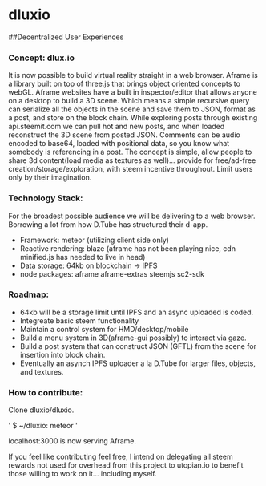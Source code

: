# dluxio
##Decentralized User Experiences

### Concept: dlux.io
It is now possible to build virtual reality straight in a web browser. Aframe is a library built on top of three.js that brings object oriented concepts to webGL. Aframe websites have a built in inspector/editor that allows anyone on a desktop to build a 3D scene. Which means a simple recursive query can serialize all the objects in the scene and save them to JSON, format as a post, and store on the block chain. While exploring posts through existing api.steemit.com we can pull hot and new posts, and when loaded reconstruct the 3D scene from posted JSON. Comments can be audio encoded to base64, loaded with positional data, so you know what somebody is referencing in a post. The concept is simple, allow people to share 3d content(load media as textures as well)... provide for free/ad-free creation/storage/exploration, with steem incentive throughout. Limit users only by their imagination.

### Technology Stack:
For the broadest possible audience we will be delivering to a web browser. Borrowing a lot from how D.Tube has structured their d-app.

* Framework: meteor (utilizing client side only)
* Reactive rendering: blaze (aframe has not been playing nice, cdn minified.js has needed to live in head)
* Data storage: 64kb on blockchain -> IPFS
* node packages: aframe aframe-extras steemjs sc2-sdk

### Roadmap:
* 64kb will be a storage limit until IPFS and an async uploaded is coded.
* Integreate basic steem functionality
* Maintain a control system for HMD/desktop/mobile
* Build a menu system in 3D(aframe-gui possibly) to interact via gaze. 
* Build a post system that can construct JSON (GFTL) from the scene for insertion into block chain.
* Eventually an asynch IPFS uploader a la D.Tube for larger files, objects, and textures.


### How to contribute:

Clone dluxio/dluxio. 

' $ ~/dluxio: meteor ' 

localhost:3000 is now serving Aframe.

If you feel like contributing feel free, I intend on delegating all steem rewards not used for overhead from this project to utopian.io to benefit those willing to work on it... including myself.
